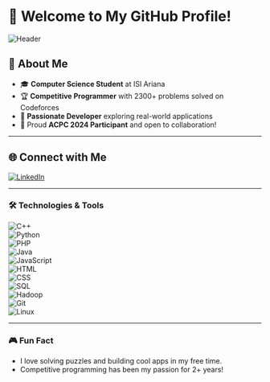 # 🌟 Welcome to My GitHub Profile!  

![Header](https://via.placeholder.com/1000x200.png?text=Welcome+to+My+Profile)

## 👋 About Me  
- 🎓 **Computer Science Student** at ISI Ariana  
- 🏆 **Competitive Programmer** with 2300+ problems solved on Codeforces  
- 🚀 **Passionate Developer** exploring real-world applications  
- 🌟 Proud **ACPC 2024 Participant** and open to collaboration!  

---

## 🌐 Connect with Me  

[![LinkedIn](https://img.shields.io/badge/LinkedIn-0077B5?style=for-the-badge&logo=linkedin&logoColor=white)](https://www.linkedin.com/in/adem-ksouri-60b68b253/)   

---

### 🛠️ Technologies & Tools  

![C++](https://img.shields.io/badge/C++-00599C?style=for-the-badge&logo=cplusplus&logoColor=white)  
![Python](https://img.shields.io/badge/Python-3776AB?style=for-the-badge&logo=python&logoColor=white)  
![PHP](https://img.shields.io/badge/PHP-777BB4?style=for-the-badge&logo=php&logoColor=white)  
![Java](https://img.shields.io/badge/Java-007396?style=for-the-badge&logo=java&logoColor=white)  
![JavaScript](https://img.shields.io/badge/JavaScript-F7DF1E?style=for-the-badge&logo=javascript&logoColor=black)  
![HTML](https://img.shields.io/badge/HTML5-E34F26?style=for-the-badge&logo=html5&logoColor=white)  
![CSS](https://img.shields.io/badge/CSS3-1572B6?style=for-the-badge&logo=css3&logoColor=white)  
![SQL](https://img.shields.io/badge/SQL-4479A1?style=for-the-badge&logo=database&logoColor=white)  
![Hadoop](https://img.shields.io/badge/Hadoop-66CCFF?style=for-the-badge&logo=apachehadoop&logoColor=black)  
![Git](https://img.shields.io/badge/-Git-F05032?logo=git&logoColor=white&style=for-the-badge)  
![Linux](https://img.shields.io/badge/Linux-FCC624?style=for-the-badge&logo=linux&logoColor=black)  

---

### 🎮 Fun Fact  
- I love solving puzzles and building cool apps in my free time.  
- Competitive programming has been my passion for 2+ years!
